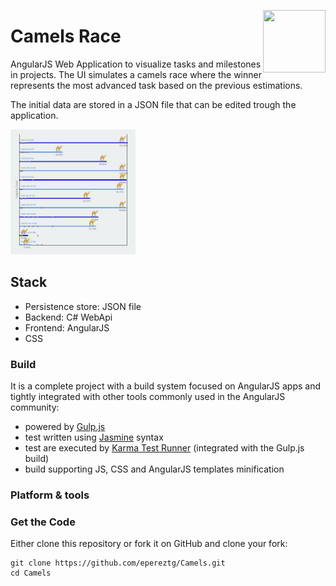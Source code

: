 <a><img style="float: right;" height="100" width="100 " src="Camels.Web/favicon.ico"></a>

# Camels Race

AngularJS Web Application to visualize tasks and milestones in projects. The UI simulates a camels race where the winner represents the most advanced task based on the previous estimations.

The initial data are stored in a JSON file that can be edited trough the application.

<a><img height="200" width="200" src="Camels.Web\app\images\sample.jpg"></a>

## Stack
* Persistence store: JSON file
* Backend: C# WebApi
* Frontend: AngularJS
* CSS
### Build

It is a complete project with a build system focused on AngularJS apps and tightly integrated with other tools commonly used in the AngularJS community:
* powered by [Gulp.js](http://gulpjs.com/)
* test written using [Jasmine](http://jasmine.github.io/) syntax
* test are executed by [Karma Test Runner](http://karma-runner.github.io/0.8/index.html) (integrated with the Gulp.js build)
* build supporting JS, CSS and AngularJS templates minification

### Platform & tools
### Get the Code

Either clone this repository or fork it on GitHub and clone your fork:

```
git clone https://github.com/epereztg/Camels.git
cd Camels
```

 
 
